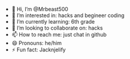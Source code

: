 - 👋 Hi, I’m @Mrbeast500
- 👀 I’m interested in: hacks and begineer coding
- 🌱 I’m currently learning: 6th grade
- 💞️ I’m looking to collaborate on: hacks 
- 📫 How to reach me: just chat in github
- 😄 Pronouns: he/him
- ⚡ Fun fact: Jacknjelify

<!---
Mrbeast500/Mrbeast500 is a ✨ special ✨ repository because its `README.md` (this file) appears on your GitHub profile.
You can click the Preview link to take a look at your changes.
--->
